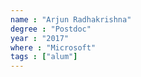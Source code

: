 ```yaml
---
name : "Arjun Radhakrishna"
degree : "Postdoc"
year : "2017"
where : "Microsoft"
tags : ["alum"]
---
```

